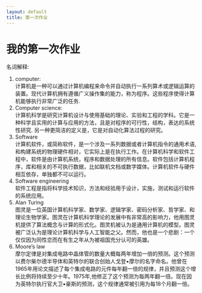 ```yaml
---
layout: default
title: 第一次作业
---
```

# 我的第一次作业  
名词解释:  
1. computer:  
计算机是一种可以通过计算机编程来命令并自动执行一系列算术或逻辑运算的装置。现代计算机拥有遵循广义操作集的能力，称为程序。这些程序使得计算机能够执行非常广泛的任务.  
2. Computer science:      
计算机科学是研究计算机设计与使用基础的理论、实验和工程的学科。它是一种科学且实用的计算与应用的方法，且是对程序的可行性，结构，表达的系统性研究. 另一种更简洁的定义是，它是对自动化算法过程的研究。  
3. Software  
计算机软件，或简称软件，是一个涉及一系列数据或者计算机指令的通用术语,和构建系统的物理硬件相对，它实际上是在执行工作。在计算机科学和软件工程中，软件是由计算机系统，程序和数据处理的所有信息。软件包括计算机程序，库和相关的不可执行数据，比如联机文档或数字媒体。计算机软件与硬件相互依存，单独都不可以运行。  
4. Software engineering  
软件工程是指将科学技术知识，方法和经验用于设计，实施，测试和运行软件的系统应用。  
5. Alan Turing  
图灵是一位英国计算机科学家、数学家、逻辑学家、密码分析家、哲学家、和理论生物学家。图灵在计算机科学理论的发展中有非常高的影响力，他用图灵机提供了算法概念与计算的形式化。图灵机被认为是通用计算机的模型。图灵被广泛认为是理论计算机科学与人工智能之父。然而，他也是一个悲剧：一个仅仅因为同性恋而在有生之年从为被祖国充分认可的英雄。  
6. Moore’s law  
摩尔定律是对集成电路中晶体管的数量大概每两年增加一倍的预测。这个预测以费尔柴尔德半导体和英特尔的联合创始人戈登▪摩尔的名字命名。他曾在1965年用论文描述了每个集成电路的元件每年翻一倍的规律，并且预测这个增长比例将持续至少十年。1975年,他修正了这个预测为每两年翻一倍。现在因为英特尔执行官大卫▪豪斯的预测，这个规律通常被引用为每18个月翻一倍。

